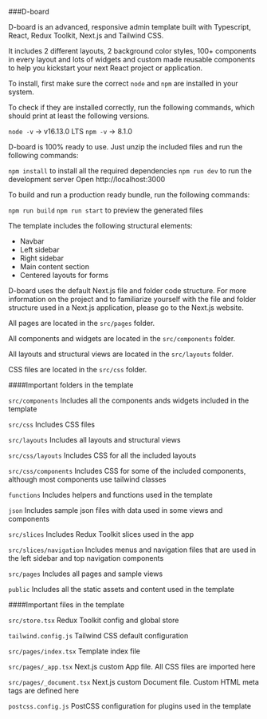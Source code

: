 ###D-board

D-board is an advanced, responsive admin template built with Typescript, React, Redux Toolkit, Next.js and Tailwind CSS.

It includes 2 different layouts, 2 background color styles, 100+ components in every layout and lots of widgets and custom made reusable components to help you kickstart your next React project or application.

To install, first make sure the correct `node` and `npm` are installed in your system.

To check if they are installed correctly, run the following commands, which should print at least the following versions.

`node -v` -> v16.13.0 LTS
`npm -v` -> 8.1.0

D-board is 100% ready to use. Just unzip the included files and run the following commands:

`npm install` to install all the required dependencies
`npm run dev` to run the development server
Open http://localhost:3000

To build and run a production ready bundle, run the following commands:

`npm run build`
`npm run start` to preview the generated files

The template includes the following structural elements:

- Navbar
- Left sidebar
- Right sidebar
- Main content section
- Centered layouts for forms

D-board uses the default Next.js file and folder code structure. For more information on the project and to familiarize yourself with the file and folder structure used in a Next.js application, please go to the Next.js website.

All pages are located in the `src/pages` folder.

All components and widgets are located in the `src/components` folder.

All layouts and structural views are located in the `src/layouts` folder.

CSS files are located in the `src/css` folder.

####Important folders in the template

`src/components`
Includes all the components ands widgets included in the template

`src/css`
Includes CSS files

`src/layouts`
Includes all layouts and structural views

`src/css/layouts`
Includes CSS for all the included layouts

`src/css/components`
Includes CSS for some of the included components, although most components use tailwind classes

`functions`
Includes helpers and functions used in the template

`json`
Includes sample json files with data used in some views and components

`src/slices`
Includes Redux Toolkit slices used in the app

`src/slices/navigation`
Includes menus and navigation files that are used in the left sidebar and top navigation components

`src/pages`
Includes all pages and sample views

`public`
Includes all the static assets and content used in the template

####Important files in the template

`src/store.tsx`
Redux Toolkit config and global store

`tailwind.config.js`
Tailwind CSS default configuration

`src/pages/index.tsx`
Template index file

`src/pages/_app.tsx`
Next.js custom App file. All CSS files are imported here

`src/pages/_document.tsx`
Next.js custom Document file. Custom HTML meta tags are defined here

`postcss.config.js`
PostCSS configuration for plugins used in the template
